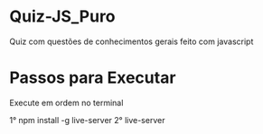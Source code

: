 # Quiz-JS_Puro
Quiz com questões de conhecimentos gerais feito com javascript

# Passos para Executar
Execute em ordem no terminal

1° npm install -g live-server
2° live-server
